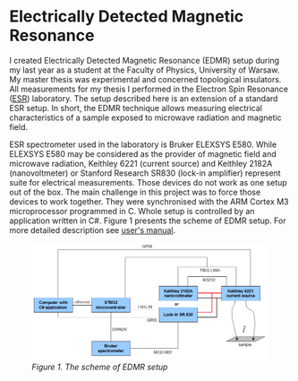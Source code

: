 # Electrically Detected Magnetic Resonance
I created Electrically Detected Magnetic Resonance (EDMR) setup during my last year as a student at the Faculty of Physics, University of Warsaw. My master thesis was experimental and concerned topological insulators. All measurements for my thesis I performed in the Electron Spin Resonance ([ESR]) laboratory. The setup described here is an extension of a standard ESR setup. In short, the EDMR technique allows measuring electrical characteristics of a sample exposed to microwave radiation and magnetic field.

ESR spectrometer used in the laboratory is Bruker ELEXSYS E580. While ELEXSYS E580 may be considered as the provider of magnetic field and microwave radiation, Keithley 6221 (current source) and Keithley 2182A (nanovoltmeter) or Stanford Research SR830 (lock-in amplifier) represent suite for electrical measurements. Those devices do not work as one setup out of the box. The main challenge in this project was to force those devices to work together. They were synchronised with the ARM Cortex M3 microprocessor programmed in C. Whole setup is controlled by an application written in C#. Figure 1 presents the scheme of EDMR setup. For more detailed description see [user's manual](https://github.com/MrSzymonello/edmr/blob/master/docs/EDMR_Manual_EN.pdf).

<figure>
    <img src="images/edmr_scheme.png" alt="The scheme of EDMR setup" title="The scheme of EDMR setup">
    <figcaption><i>Figure 1. The scheme of EDMR setup</i></figcaption>
</figure>

[ESR]: http://hyperphysics.phy-astr.gsu.edu/hbase/molecule/esr.html
